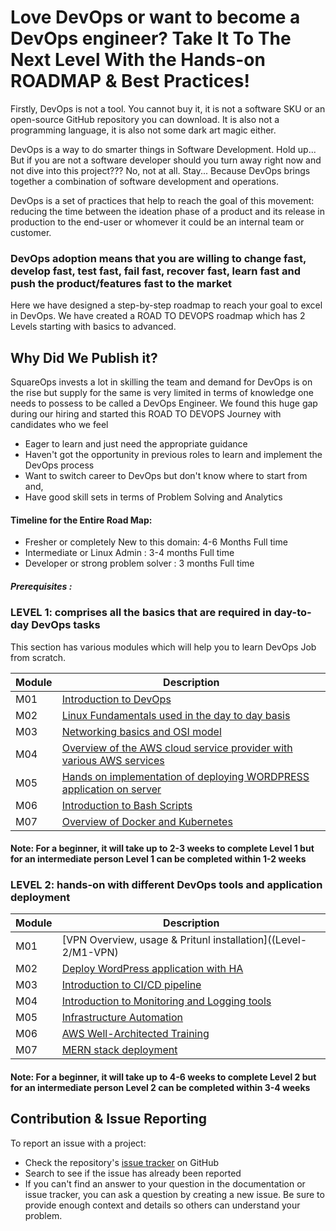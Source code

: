 # Love DevOps or want to become a DevOps engineer? Take It To The Next Level With the Hands-on ROADMAP & Best Practices! 

Firstly, DevOps is not a tool. You cannot buy it, it is not a software SKU or an open-source GitHub repository you can download. It is also not a programming language, it is also not some dark art magic either.

DevOps is a way to do smarter things in Software Development. Hold up... But if you are not a software developer should you turn away right now and not dive into this project??? No, not at all. Stay... Because DevOps brings together a combination of software development and operations. 

DevOps is a set of practices that help to reach the goal of this movement: reducing the time between the ideation phase of a product and its release in production to the end-user or whomever it could be an internal team or customer.

### DevOps adoption means that you are willing to change fast, develop fast, test fast, fail fast, recover fast, learn fast and push the product/features fast to the market

Here we have designed a step-by-step roadmap to reach your goal to excel in DevOps. We have created a ROAD TO DEVOPS roadmap which has 2 Levels starting with basics to advanced. 

## Why Did We Publish it?

SquareOps invests a lot in skilling the team and demand for DevOps is on the rise but supply for the same is very limited in terms of knowledge one needs to possess to be called a DevOps Engineer. We found this huge gap during our hiring and started this ROAD TO DEVOPS Journey with candidates who we feel 
- Eager to learn and just need the appropriate guidance 
- Haven't got the opportunity in previous roles to learn and implement the DevOps process
- Want to switch career to DevOps but don't know where to start from and, 
- Have good skill sets in terms of Problem Solving and Analytics 

#### Timeline for the Entire Road Map:
- Fresher or completely New to this domain: 4-6 Months Full time 
- Intermediate or Linux Admin : 3-4 months Full time 
- Developer or strong problem solver :  3 months Full time 

##### Prerequisites :
### LEVEL 1: comprises all the basics that are required in day-to-day DevOps tasks 

This section has various modules which will help you to learn DevOps Job from scratch.

| Module |   Description  |
|---------|----------------|
|  M01    | [Introduction to DevOps ](Level-1/M1-IntroductionToDevops)  |
|  M02    | [Linux Fundamentals used in the day to day basis ](Level-1/M2-LinuxFundamentals)  |
|  M03    | [Networking basics and OSI model ](Level-1/M3-Networking)  |
|  M04    | [Overview of the AWS cloud service provider with various AWS services ](Level-1/M4-AWSBasics)  |
|  M05    | [Hands on implementation of deploying WORDPRESS application on server ](Level-1/M5-Bashscripts)  |
|  M06    | [Introduction to Bash Scripts ](Level-1/M6-WebApp2Tier)  |
|  M07    | [Overview of Docker and Kubernetes](Level-1/M7-Containerization)  |

#### Note: For a beginner, it will take up to 2-3 weeks to complete Level 1 but for an intermediate person Level 1 can be completed within 1-2 weeks
### LEVEL 2: hands-on with different DevOps tools and application deployment  

| Module |   Description  |
|---------|----------------|
|  M01    | [VPN Overview, usage & Pritunl installation]((Level-2/M1-VPN)  |
|  M02    | [Deploy WordPress application with HA](Level-2/M2-WebApp2TierHA)  |
|  M03    | [Introduction to CI/CD pipeline](Level-2/M3-CI-CD)  |
|  M04    | [Introduction to Monitoring and Logging tools](Level-2/M4-Observability)  |
|  M05    | [Infrastructure Automation](Level-2/M5-InfraAutomation)  |
|  M06    | [AWS Well-Architected Training](Level-2/M6-WellArchitectedTraining)  |
|  M07    | [MERN stack deployment ](Level-2/M7-WebApp3Tier-MERN)  |

#### Note: For a beginner, it will take up to 4-6 weeks to complete Level 2 but for an intermediate person Level 2 can be completed within 3-4 weeks  

## Contribution & Issue Reporting

To report an issue with a project:

- Check the repository's [issue tracker](https://github.com/squareops/road-to-devops/issues) on GitHub
- Search to see if the issue has already been reported
- If you can't find an answer to your question in the documentation or issue tracker, you can ask a question by creating a new issue. Be sure to provide enough context and details so others can understand your problem.
